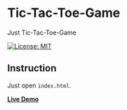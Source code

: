 # Tic-Tac-Toe-Game
Just Tic-Tac-Toe-Game

[![License: MIT](https://img.shields.io/badge/License-MIT-yellow.svg)](https://opensource.org/licenses/MIT)

## Instruction
Just open `index.html`.

**[Live Demo](https://capwan.github.io/Tic-Tac-Toe-Game/)**
